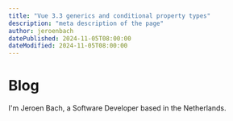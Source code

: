 ```yaml
---
title: "Vue 3.3 generics and conditional property types"
description: "meta description of the page"
author: jeroenbach
datePublished: 2024-11-05T08:00:00
dateModified: 2024-11-05T08:00:00
---
```


# Blog

I'm Jeroen Bach, a Software Developer based in the Netherlands.
